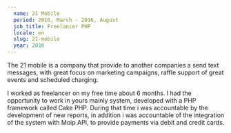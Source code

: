 ```yaml
---
  name: 21 Mobile
  period: 2016, March - 2016, August
  job_title: Freelancer PHP
  locale: en
  slug: 21-mobile
  year: 2016  
---
```


<p>The 21 mobile is a company that provide to another companies a send text messages, with great focus on marketing campaigns, raffle support of great events and scheduled charging.</p>

<p>I worked as freelancer on my free time about 6 months. I had the opportunity to work in yours mainly system, developed with a PHP framework called Cake PHP. During that time i was accountable by the development of
new reports, in addition i was accountable of the integration of the system with Moip API, to provide payments via debit and credit cards.
